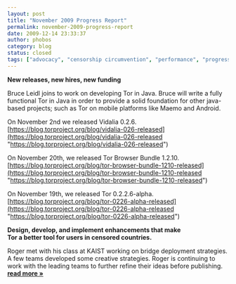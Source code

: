 ```yaml
---
layout: post
title: "November 2009 Progress Report"
permalink: november-2009-progress-report
date: 2009-12-14 23:33:37
author: phobos
category: blog
status: closed
tags: ["advocacy", "censorship circumvention", "performance", "progress report", "tor in java", "translation"]
---
```


**New releases, new hires, new funding**

Bruce Leidl joins to work on developing Tor in Java. Bruce will write a fully functional Tor in Java in order to provide a solid foundation for other java-based projects; such as Tor on mobile platforms like Maemo and Android.

On November 2nd we released Vidalia 0.2.6. [https://blog.torproject.org/blog/vidalia-026-released](https://blog.torproject.org/blog/vidalia-026-released "https://blog.torproject.org/blog/vidalia-026-released")

On November 20th, we released Tor Browser Bundle 1.2.10. [https://blog.torproject.org/blog/tor-browser-bundle-1210-released](https://blog.torproject.org/blog/tor-browser-bundle-1210-released "https://blog.torproject.org/blog/tor-browser-bundle-1210-released")

On November 19th, we released Tor 0.2.2.6-alpha. [https://blog.torproject.org/blog/tor-0226-alpha-released](https://blog.torproject.org/blog/tor-0226-alpha-released "https://blog.torproject.org/blog/tor-0226-alpha-released")

**Design, develop, and implement enhancements that make  
 Tor a better tool for users in censored countries.**

Roger met with his class at KAIST working on bridge deployment strategies. A few teams developed some creative strategies. Roger is continuing to work with the leading teams to further refine their ideas before publishing. [**read more »**](https://blog.torproject.org/blog/november-2009-progress-report)
